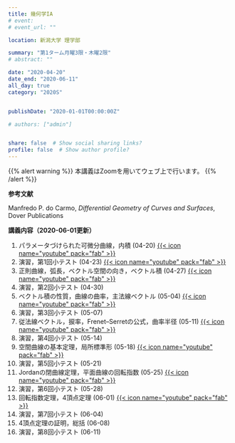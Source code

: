 ```yaml
---
title: 幾何学IA
# event: 
# event_url: ""

location: 新潟大学 理学部

summary: "第1ターム月曜3限・木曜2限"
# abstract: ""

date: "2020-04-20"
date_end: "2020-06-11"
all_day: true
category: "2020S"


publishDate: "2020-01-01T00:00:00Z"

# authors: ["admin"]


share: false  # Show social sharing links?
profile: false  # Show author profile?
---
```

{{% alert warning %}}
本講義はZoomを用いてウェブ上で行います。
{{% /alert %}}

**参考文献**

Manfredo P. do Carmo, *Differential Geometry of Curves and Surfaces*, Dover Publications

**講義内容（2020-06-01更新）**

1. パラメータづけられた可微分曲線，内積 (04-20)
	[{{< icon name="youtube" pack="fab" >}}](https://youtu.be/zNHWDN51UGw)
2. 演習，第1回小テスト (04-23)
	[{{< icon name="youtube" pack="fab" >}}](https://youtu.be/H4eZM4tqqvE)
3. 正則曲線，弧長，ベクトル空間の向き，ベクトル積 (04-27)
	[{{< icon name="youtube" pack="fab" >}}](https://youtu.be/6sbIZ0ZMx-c)
4. 演習，第2回小テスト (04-30)
5. ベクトル積の性質，曲線の曲率，主法線ベクトル (05-04)
	[{{< icon name="youtube" pack="fab" >}}](https://youtu.be/EMQr2Xx-ik8)
6. 演習，第3回小テスト (05-07)
7. 従法線ベクトル，捩率，Frenet–Serretの公式，曲率半径 (05-11)
	[{{< icon name="youtube" pack="fab" >}}](https://youtu.be/PfjMTS0TWH0)
8. 演習，第4回小テスト (05-14)
9. 空間曲線の基本定理，局所標準形 (05-18)
	[{{< icon name="youtube" pack="fab" >}}](https://youtu.be/NPJgLStyrO0)
10. 演習，第5回小テスト (05-21)
11. Jordanの閉曲線定理，平面曲線の回転指数 (05-25)
	[{{< icon name="youtube" pack="fab" >}}](https://youtu.be/z3Dw0IsGYbI)
12. 演習，第6回小テスト (05-28)
13. 回転指数定理，4頂点定理 (06-01)
	[{{< icon name="youtube" pack="fab" >}}](https://youtu.be/Hg77m11HAqs)
14. 演習，第7回小テスト (06-04)
15. 4頂点定理の証明，総括 (06-08)
16. 演習，第8回小テスト (06-11)
